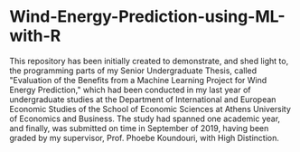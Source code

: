 # Wind-Energy-Prediction-using-ML-with-R

This repository has been initially created to demonstrate, and shed light to, the programming parts of my Senior Undergraduate Thesis,
called "Evaluation of the Benefits from a Machine Learning Project for Wind Energy Prediction," which had been conducted in my last year
of undergraduate studies at the Department of International and European Economic Studies of the School of Economic Sciences at Athens
University of Economics and Business. The study had spanned one academic year, and finally, was submitted on time in September of 2019,
having been graded by my supervisor, Prof. Phoebe Koundouri, with High Distinction.
